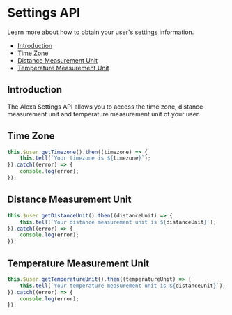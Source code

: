# Settings API

Learn more about how to obtain your user's settings information.

* [Introduction](#introduction)
* [Time Zone](#time-zone)
* [Distance Measurement Unit](#distance-measurement-unit)
* [Temperature Measurement Unit](#temperature-measurement-unit)

## Introduction

The Alexa Settings API allows you to access the time zone, distance measurement unit and temperature measurement unit of your user.

## Time Zone

```javascript
this.$user.getTimezone().then((timezone) => {
    this.tell(`Your timezone is ${timezone}`);
}).catch((error) => {
    console.log(error);
});
```

## Distance Measurement Unit

```javascript
this.$user.getDistanceUnit().then((distanceUnit) => {
    this.tell(`Your distance measurement unit is ${distanceUnit}`);
}).catch((error) => {
    console.log(error);
});
```

## Temperature Measurement Unit

```javascript
this.$user.getTemperatureUnit().then((temperatureUnit) => {
    this.tell(`Your temperature measurement unit is ${distanceUnit}`);
}).catch((error) => {
    console.log(error);
});
```


<!--[metadata]: {"description": "Learn how to get your user's settings information.",
"route": "amazon-alexa/settings" }-->
